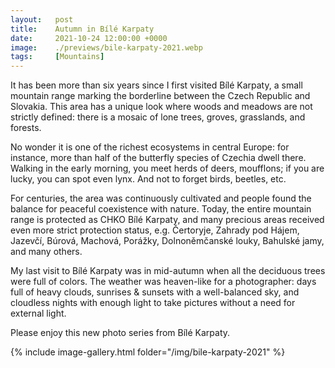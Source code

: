 ```yaml
---
layout:   post
title:    Autumn in Bílé Karpaty
date:     2021-10-24 12:00:00 +0000
image:    ./previews/bile-karpaty-2021.webp
tags:     [Mountains]
---
```

It has been more than six years since I first visited Bílé Karpaty, a small mountain range marking the borderline between the Czech Republic and Slovakia. This area has a unique look where woods and meadows are not strictly defined: there is a mosaic of lone trees, groves, grasslands, and forests.

No wonder it is one of the richest ecosystems in central Europe: for instance, more than half of the butterfly species of Czechia dwell there. Walking in the early morning, you meet herds of deers, moufflons; if you are lucky, you can spot even lynx. And not to forget birds, beetles, etc.

For centuries, the area was continuously cultivated and people found the balance for peaceful coexistence with nature. Today, the entire mountain range is protected as CHKO Bílé Karpaty, and many precious areas received even more strict protection status, e.g. Čertoryje, Zahrady pod Hájem, Jazevčí, Búrová, Machová, Porážky, Dolnoněmčanské louky, Bahulské jamy, and many others.

My last visit to Bílé Karpaty was in mid-autumn when all the deciduous trees were full of colors. The weather was heaven-like for a photographer: days full of heavy clouds, sunrises & sunsets with a well-balanced sky, and cloudless nights with enough light to take pictures without a need for external light.

Please enjoy this new photo series from Bílé Karpaty.

<div class="row">
    <article class="article col col-12 col-t-12">
    {% include image-gallery.html folder="/img/bile-karpaty-2021" %}
    </article>
</div>
